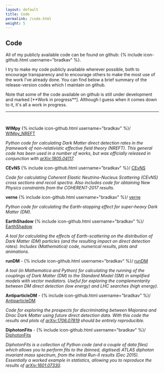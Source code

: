 ```yaml
---
layout: default
title: Code
permalink: /code.html
weight: 5
---
```


## Code

All of my publicly available code can be found on github: {% include icon-github.html username="bradkav" %}.

I try to make my code publicly available wherever possible, both to encourage transparency and to encourage others to make the most use of the work I've already done. You can find below a brief summary of the release-version codes which I maintain on github.

Note that some of the code available on github is still under development and marked [\*\*Work in progress\*\*]. Although I guess when it comes down to it, it's all a work in progress.

---   
<br>

**WIMpy** {% include icon-github.html username="bradkav" %}/ [WIMpy_NREFT](https://github.com/bradkav/WIMpy_NREFT)

*Python code for calculating Dark Matter direct detection rates in the framework of non-relativistic effective field theory (NREFT). This general code has been used in a number of works, but was officially released in conjunction with [arXiv:1805.04117](https://arxiv.org/abs/1805.04117).*

**CEvNS** {% include icon-github.html username="bradkav" %}/ [CEvNS](https://github.com/bradkav/CEvNS)

*Code for calculating Coherent Elastic Neutrino-Nucleus Scattering (CEvNS) cross sections and recoil spectra. Also includes code for obtaining New Physics constraints from the COHERENT-2017 results.*

**verne** {% include icon-github.html username="bradkav" %}/ [verne](https://github.com/bradkav/verne)

*Python code for calculating the Earth-stopping effect for super-heavy Dark Matter (DM).*

**EarthShadow** {% include icon-github.html username="bradkav" %}/ [EarthShadow](https://github.com/bradkav/EarthShadow)
 
*A tool for calculating the effects of Earth-scattering on the distribution of Dark Matter (DM) particles (and the resulting impact on direct detection rates). Includes (Mathematica) code, numerical results, plots and animations.*

**runDM** - {% include icon-github.html username="bradkav" %}/ [runDM](https://github.com/bradkav/runDM)

*A tool (in Mathematica and Python) for calculating the running of the couplings of Dark Matter (DM) to the Standard Model (SM) in simplified models with vector mediators. Useful for exploring the complementarity between DM direct detection (low energy) and LHC searches (high energy).*

**AntiparticleDM** - {% include icon-github.html username="bradkav" %}/ [AntiparticleDM](https://github.com/bradkav/AntiparticleDM)

*Code for exploring the prospects for discriminating between Majorana and Dirac Dark Matter using future direct detection data. With this code the results and plots of [arXiv:1706.07819](http://arxiv.org/abs/1706.07819) should be entirely reproducible.*

**DiphotonFits** - {% include icon-github.html username="bradkav" %}/ [DiphotonFits](https://github.com/bradkav/DiphotonFits)

*DiphotonFits is a collection of Python code (and a couple of data files) which allows you to perform fits to the (binned, digitised) ATLAS diphoton invariant mass spectrum, from the initial Run-II results (Dec 2015). Essentially a worked example in statistics, allowing you to reproduce the results of [arXiv:1601.07330](http://arxiv.org/abs/1601.07330).*


